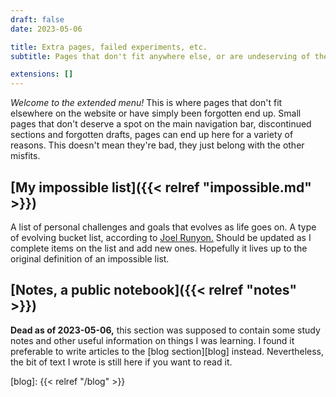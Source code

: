 ```yaml
---
draft: false
date: 2023-05-06

title: Extra pages, failed experiments, etc.
subtitle: Pages that don't fit anywhere else, or are undeserving of the spotlight

extensions: []
---
```


_Welcome to the extended menu!_ This is where pages that don't fit elsewhere on
the website or have simply been forgotten end up. Small pages that don't deserve
a spot on the main navigation bar, discontinued sections and forgotten drafts,
pages can end up here for a variety of reasons. This doesn't mean they're bad,
they just belong with the other misfits.

## [My impossible list]({{< relref "impossible.md" >}})

A list of personal challenges and goals that evolves as life goes on. A type of
evolving bucket list, according to [Joel Runyon.][impossible] Should be updated
as I complete items on the list and add new ones. Hopefully it lives up to the
original definition of an impossible list.

[impossible]: https://impossiblehq.com/impossible-list/

## [Notes, a public notebook]({{< relref "notes" >}})

**Dead as of 2023-05-06,** this section was supposed to contain some study notes
and other useful information on things I was learning. I found it preferable to
write articles to the [blog section][blog] instead. Nevertheless, the bit of
text I wrote is still here if you want to read it.

[blog]: {{< relref "/blog" >}}
